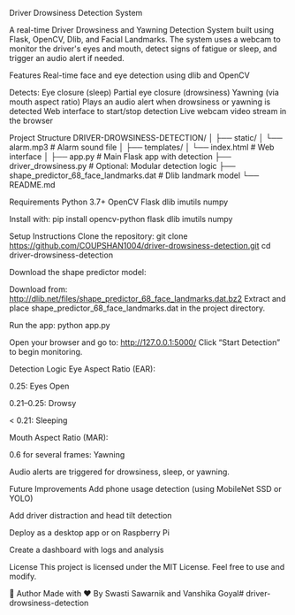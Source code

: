 Driver Drowsiness Detection System

A real-time Driver Drowsiness and Yawning Detection System built using Flask, OpenCV, Dlib, and Facial Landmarks. The system uses a webcam to monitor the driver's eyes and mouth, detect signs of fatigue or sleep, and trigger an audio alert if needed.

Features
Real-time face and eye detection using dlib and OpenCV

Detects:
Eye closure (sleep)
Partial eye closure (drowsiness)
Yawning (via mouth aspect ratio)
Plays an audio alert when drowsiness or yawning is detected
Web interface to start/stop detection
Live webcam video stream in the browser

Project Structure
DRIVER-DROWSINESS-DETECTION/ │ ├── static/ │ └── alarm.mp3 # Alarm sound file │ ├── templates/ │ └── index.html # Web interface │ ├── app.py # Main Flask app with detection ├── driver_drowsiness.py # Optional: Modular detection logic ├── shape_predictor_68_face_landmarks.dat # Dlib landmark model └── README.md

Requirements
Python 3.7+
OpenCV
Flask
dlib
imutils
numpy

Install with:
pip install opencv-python flask dlib imutils numpy


Setup Instructions
Clone the repository:
git clone https://github.com/COUPSHAN1004/driver-drowsiness-detection.git
cd driver-drowsiness-detection

Download the shape predictor model:

Download from: http://dlib.net/files/shape_predictor_68_face_landmarks.dat.bz2
Extract and place shape_predictor_68_face_landmarks.dat in the project directory.

Run the app:
python app.py

Open your browser and go to:
http://127.0.0.1:5000/
Click “Start Detection” to begin monitoring.

 Detection Logic
Eye Aspect Ratio (EAR):

0.25: Eyes Open

0.21–0.25: Drowsy

< 0.21: Sleeping

Mouth Aspect Ratio (MAR):

0.6 for several frames: Yawning

Audio alerts are triggered for drowsiness, sleep, or yawning.


 Future Improvements
Add phone usage detection (using MobileNet SSD or YOLO)

Add driver distraction and head tilt detection

Deploy as a desktop app or on Raspberry Pi

Create a dashboard with logs and analysis


License
This project is licensed under the MIT License. Feel free to use and modify.

🙌 Author
Made with ❤️ By Swasti Sawarnik and Vanshika Goyal# driver-drowsiness-detection
